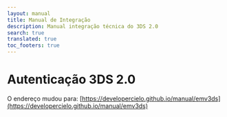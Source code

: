 ```yaml
---
layout: manual
title: Manual de Integração
description: Manual integração técnica do 3DS 2.0
search: true
translated: true
toc_footers: true
---
```


# Autenticação 3DS 2.0

O endereço mudou para: [https://developercielo.github.io/manual/emv3ds](https://developercielo.github.io/manual/emv3ds)
